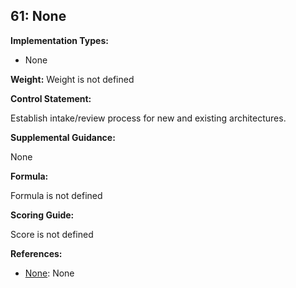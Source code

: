 ## 61: None

**Implementation Types:**
 
- None

**Weight:** Weight is not defined

**Control Statement:**

Establish intake/review process for new and existing architectures.

**Supplemental Guidance:**

None

**Formula:**

Formula is not defined

**Scoring Guide:**

Score is not defined

**References:**

- [None](None): None